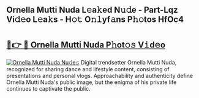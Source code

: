 ## Ornella Mutti Nuda L𝚎a𝚔ed N𝚞𝚍e - Part-Lqz Vi𝚍𝚎o L𝚎a𝚔s - H𝚘𝚝 O𝚗𝚕yf𝚊ns P𝚑𝚘tos HfOc4

# <h2><a href="http://kfem5c.oniu.top/?m=Ornella+Mutti+Nuda">🔗👉 🔴 Ornella Mutti Nuda P𝚑ot𝚘𝚜 V𝚒d𝚎o</a></h2>

[![Ornella Mutti Nuda Nu𝚍e𝚜](https://i.imgur.com/0qMVB7G.gif)](http://kfem5c.oniu.top/?m=Ornella+Mutti+Nuda)
Digital trendsetter Ornella Mutti Nuda, recognized for sharing dance and lifestyle content, consisting of presentations and personal vlogs. Approachability and authenticity define Ornella Mutti Nuda's public image, but the enigma of his private life continues to captivate the public.  
